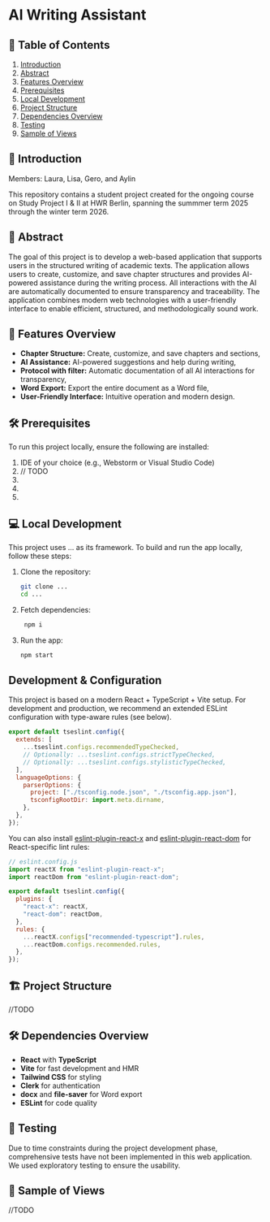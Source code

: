 # AI Writing Assistant

## 📑 Table of Contents
1. [Introduction](#introduction)
2. [Abstract](#-abstract)
3. [Features Overview](#-features-overview)
4. [Prerequisites](#prerequisites)
5. [Local Development](#local-development)
6. [Project Structure](#-project-structure)
7. [Dependencies Overview](#-dependencies-overview)
8. [Testing](#-testing)
9. [Sample of Views](#-sample-of-views)

## 🌟 Introduction
Members: Laura, Lisa, Gero, and Aylin

This repository contains a student project created for the ongoing course
on Study Project I & II at HWR Berlin, spanning the summmer term 2025 through 
the winter term 2026.

## 📖 Abstract

The goal of this project is to develop a web-based application that supports users in the structured writing of academic texts. The application allows users to create, customize, and save chapter structures and provides AI-powered assistance during the writing process. All interactions with the AI are automatically documented to ensure transparency and traceability. The application combines modern web technologies with a user-friendly interface to enable efficient, structured, and methodologically sound work.

## 📱 Features Overview

- **Chapter Structure:** Create, customize, and save chapters and sections,
- **AI Assistance:** AI-powered suggestions and help during writing,
- **Protocol with filter:** Automatic documentation of all AI interactions for transparency,
- **Word Export:** Export the entire document as a Word file,
- **User-Friendly Interface:** Intuitive operation and modern design.


## 🛠️ Prerequisites 

To run this project locally, ensure the following are installed:

1.	IDE of your choice (e.g., Webstorm or Visual Studio Code)
2.  // TODO
3.	
4.  
5.  

## 💻 Local Development

This project uses ... as its framework. To build and run the app locally,
follow these steps:

1. Clone the repository:
    ```bash
    git clone ...
    cd ...
   ```

2. Fetch dependencies:
    ```bash
     npm i
     ```
3. Run the app:
     ```bash
     npm start
     ```
     
## Development & Configuration

This project is based on a modern React + TypeScript + Vite setup. For development and production, we recommend an extended ESLint configuration with type-aware rules (see below).

```js
export default tseslint.config({
  extends: [
    ...tseslint.configs.recommendedTypeChecked,
    // Optionally: ...tseslint.configs.strictTypeChecked,
    // Optionally: ...tseslint.configs.stylisticTypeChecked,
  ],
  languageOptions: {
    parserOptions: {
      project: ["./tsconfig.node.json", "./tsconfig.app.json"],
      tsconfigRootDir: import.meta.dirname,
    },
  },
});
```

You can also install [eslint-plugin-react-x](https://github.com/Rel1cx/eslint-react/tree/main/packages/plugins/eslint-plugin-react-x) and [eslint-plugin-react-dom](https://github.com/Rel1cx/eslint-react/tree/main/packages/plugins/eslint-plugin-react-dom) for React-specific lint rules:

```js
// eslint.config.js
import reactX from "eslint-plugin-react-x";
import reactDom from "eslint-plugin-react-dom";

export default tseslint.config({
  plugins: {
    "react-x": reactX,
    "react-dom": reactDom,
  },
  rules: {
    ...reactX.configs["recommended-typescript"].rules,
    ...reactDom.configs.recommended.rules,
  },
});
```

## 🏗️ Project Structure
//TODO

## 🛠️ Dependencies Overview
- **React** with **TypeScript**
- **Vite** for fast development and HMR
- **Tailwind CSS** for styling
- **Clerk** for authentication
- **docx** and **file-saver** for Word export
- **ESLint** for code quality


## 🧪 Testing

Due to time constraints during the project development phase, comprehensive tests have not been implemented in this web application. We used exploratory testing to ensure the usability.

## 📸 Sample of Views
//TODO